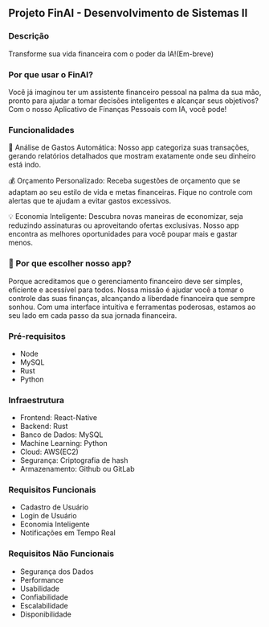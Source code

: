 ## Projeto FinAI - Desenvolvimento de Sistemas II

### Descrição

Transforme sua vida financeira com o poder da IA!(Em-breve)

### Por que usar o FinAI?

Você já imaginou ter um assistente financeiro pessoal na palma da sua mão, pronto para ajudar a tomar decisões inteligentes e alcançar seus objetivos? Com o nosso Aplicativo de Finanças Pessoais com IA, você pode!

### Funcionalidades

🌟 Análise de Gastos Automática: Nosso app categoriza suas transações, gerando relatórios detalhados que mostram exatamente onde seu dinheiro está indo.

💰 Orçamento Personalizado: Receba sugestões de orçamento que se adaptam ao seu estilo de vida e metas financeiras. Fique no controle com alertas que te ajudam a evitar gastos excessivos.

💡 Economia Inteligente: Descubra novas maneiras de economizar, seja reduzindo assinaturas ou aproveitando ofertas exclusivas. Nosso app encontra as melhores oportunidades para você poupar mais e gastar menos.

### 💬 Por que escolher nosso app?

Porque acreditamos que o gerenciamento financeiro deve ser simples, eficiente e acessível para todos. Nossa missão é ajudar você a tomar o controle das suas finanças, alcançando a liberdade financeira que sempre sonhou. Com uma interface intuitiva e ferramentas poderosas, estamos ao seu lado em cada passo da sua jornada financeira.

### Pré-requisitos
- Node
- MySQL
- Rust
- Python
### Infraestrutura
- Frontend: React-Native
- Backend: Rust
- Banco de Dados: MySQL
- Machine Learning: Python
- Cloud: AWS(EC2)
- Segurança: Criptografia de hash
- Armazenamento: Github ou GitLab
### Requisitos Funcionais
- Cadastro de Usuário
- Login de Usuário
- Economia Inteligente
- Notificações em Tempo Real
### Requisitos Não Funcionais
- Segurança dos Dados
- Performance
- Usabilidade
- Confiabilidade
- Escalabilidade
- Disponibilidade
